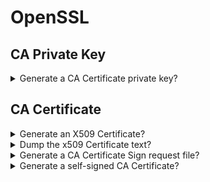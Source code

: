 # OpenSSL

## CA Private Key

<details>
<summary>Generate a CA Certificate private key?</summary>

> Because CA private key is so sensitive, and anyone obtaining it has access to
> generate new certificates, you should encrypt the key with an AES encryption.
>
> ```sh
> openssl genrsa -aes256 -out ca-key.pem 4096
> ``````

> Origins:
> - https://www.youtube.com/watch?v=VH4gXcvkmOY

> References:
---
</details>

## CA Certificate

<details>
<summary>Generate an X509 Certificate?</summary>

> ```sh
> openssl req -new -x509 -sha256 -days 3650 -key ca-key.pem -out ca.pem
> ``````

> Origins:
> - https://www.youtube.com/watch?v=VH4gXcvkmOY

> References:
---
</details>

<details>
<summary>Dump the x509 Certificate text?</summary>

> ```sh
> openssl x509 -in ca.pem -text
> ``````

> Origins:
> - https://www.youtube.com/watch?v=VH4gXcvkmOY

> References:
---
</details>

<details>
<summary>Generate a CA Certificate Sign request file?</summary>

> ```sh
> openssl genrsa -out cert-key.pem
> openssl req -new -sha256 -subj "/CN=customsubject" -key cert-key.pem -out cert.csr
> ``````

> Origins:
> - https://www.youtube.com/watch?v=VH4gXcvkmOY

> References:
---
</details>

<details>
<summary>Generate a self-signed CA Certificate?</summary>

> ```sh
> echo "subjectAllName=DNS:*.sampleproject.com,IP:10.0.0.2" > extfile.cnf
> openssl x509 -req -sha256 -days 3560 -in cert.csr -CA ca.pem -CAkey ca-key.pem -out cert.pem -extfile extfile.cnf -CAcreateserial
> ``````
>
> Now combine the pem files:
>
> ```sh
> cat cert.pem > fullchain.cert
> cat ca.pem >> fullchain.cert
> ``````

> Origins:
> - https://www.youtube.com/watch?v=VH4gXcvkmOY

> References:
---
</details>
